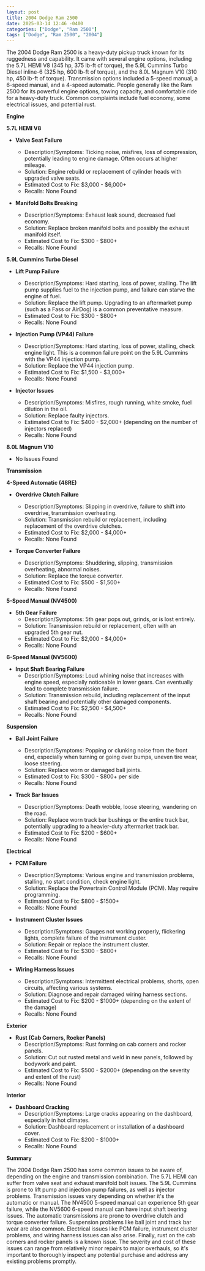 ```yaml
---
layout: post
title: 2004 Dodge Ram 2500
date: 2025-03-14 12:46 -0400
categories: ["Dodge", "Ram 2500"]
tags: ["Dodge", "Ram 2500", "2004"]
---
```

The 2004 Dodge Ram 2500 is a heavy-duty pickup truck known for its ruggedness and capability. It came with several engine options, including the 5.7L HEMI V8 (345 hp, 375 lb-ft of torque), the 5.9L Cummins Turbo Diesel inline-6 (325 hp, 600 lb-ft of torque), and the 8.0L Magnum V10 (310 hp, 450 lb-ft of torque). Transmission options included a 5-speed manual, a 6-speed manual, and a 4-speed automatic. People generally like the Ram 2500 for its powerful engine options, towing capacity, and comfortable ride for a heavy-duty truck. Common complaints include fuel economy, some electrical issues, and potential rust.

**Engine**

**5.7L HEMI V8**

*   **Valve Seat Failure**
    *   Description/Symptoms: Ticking noise, misfires, loss of compression, potentially leading to engine damage. Often occurs at higher mileage.
    *   Solution: Engine rebuild or replacement of cylinder heads with upgraded valve seats.
    *   Estimated Cost to Fix: $3,000 - $6,000+
    *   Recalls: None Found

*   **Manifold Bolts Breaking**
    *   Description/Symptoms: Exhaust leak sound, decreased fuel economy.
    *   Solution: Replace broken manifold bolts and possibly the exhaust manifold itself.
    *   Estimated Cost to Fix: $300 - $800+
    *   Recalls: None Found

**5.9L Cummins Turbo Diesel**

*   **Lift Pump Failure**
    *   Description/Symptoms: Hard starting, loss of power, stalling. The lift pump supplies fuel to the injection pump, and failure can starve the engine of fuel.
    *   Solution: Replace the lift pump. Upgrading to an aftermarket pump (such as a Fass or AirDog) is a common preventative measure.
    *   Estimated Cost to Fix: $300 - $800+
    *   Recalls: None Found

*   **Injection Pump (VP44) Failure**
    *   Description/Symptoms: Hard starting, loss of power, stalling, check engine light. This is a common failure point on the 5.9L Cummins with the VP44 injection pump.
    *   Solution: Replace the VP44 injection pump.
    *   Estimated Cost to Fix: $1,500 - $3,000+
    *   Recalls: None Found

*   **Injector Issues**
    *   Description/Symptoms: Misfires, rough running, white smoke, fuel dilution in the oil.
    *   Solution: Replace faulty injectors.
    *   Estimated Cost to Fix: $400 - $2,000+ (depending on the number of injectors replaced)
    *   Recalls: None Found

**8.0L Magnum V10**

*   No Issues Found

**Transmission**

**4-Speed Automatic (48RE)**

*   **Overdrive Clutch Failure**
    *   Description/Symptoms: Slipping in overdrive, failure to shift into overdrive, transmission overheating.
    *   Solution: Transmission rebuild or replacement, including replacement of the overdrive clutches.
    *   Estimated Cost to Fix: $2,000 - $4,000+
    *   Recalls: None Found

*   **Torque Converter Failure**
    *   Description/Symptoms: Shuddering, slipping, transmission overheating, abnormal noises.
    *   Solution: Replace the torque converter.
    *   Estimated Cost to Fix: $500 - $1,500+
    *   Recalls: None Found

**5-Speed Manual (NV4500)**

*   **5th Gear Failure**
    *   Description/Symptoms: 5th gear pops out, grinds, or is lost entirely.
    *   Solution: Transmission rebuild or replacement, often with an upgraded 5th gear nut.
    *   Estimated Cost to Fix: $2,000 - $4,000+
    *   Recalls: None Found

**6-Speed Manual (NV5600)**

*   **Input Shaft Bearing Failure**
    *   Description/Symptoms: Loud whining noise that increases with engine speed, especially noticeable in lower gears. Can eventually lead to complete transmission failure.
    *   Solution: Transmission rebuild, including replacement of the input shaft bearing and potentially other damaged components.
    *   Estimated Cost to Fix: $2,500 - $4,500+
    *   Recalls: None Found

**Suspension**

*   **Ball Joint Failure**
    *   Description/Symptoms: Popping or clunking noise from the front end, especially when turning or going over bumps, uneven tire wear, loose steering.
    *   Solution: Replace worn or damaged ball joints.
    *   Estimated Cost to Fix: $300 - $800+ per side
    *   Recalls: None Found

*   **Track Bar Issues**
    *   Description/Symptoms: Death wobble, loose steering, wandering on the road.
    *   Solution: Replace worn track bar bushings or the entire track bar, potentially upgrading to a heavier-duty aftermarket track bar.
    *   Estimated Cost to Fix: $200 - $600+
    *   Recalls: None Found

**Electrical**

*   **PCM Failure**
    *   Description/Symptoms: Various engine and transmission problems, stalling, no start condition, check engine light.
    *   Solution: Replace the Powertrain Control Module (PCM). May require programming.
    *   Estimated Cost to Fix: $800 - $1500+
    *   Recalls: None Found

*   **Instrument Cluster Issues**
    *   Description/Symptoms: Gauges not working properly, flickering lights, complete failure of the instrument cluster.
    *   Solution: Repair or replace the instrument cluster.
    *   Estimated Cost to Fix: $300 - $800+
    *   Recalls: None Found

*   **Wiring Harness Issues**
    *   Description/Symptoms: Intermittent electrical problems, shorts, open circuits, affecting various systems.
    *   Solution: Diagnose and repair damaged wiring harness sections.
    *   Estimated Cost to Fix: $200 - $1000+ (depending on the extent of the damage)
    *   Recalls: None Found

**Exterior**

*   **Rust (Cab Corners, Rocker Panels)**
    *   Description/Symptoms: Rust forming on cab corners and rocker panels.
    *   Solution: Cut out rusted metal and weld in new panels, followed by bodywork and paint.
    *   Estimated Cost to Fix: $500 - $2000+ (depending on the severity and extent of the rust)
    *   Recalls: None Found

**Interior**

*   **Dashboard Cracking**
    *   Description/Symptoms: Large cracks appearing on the dashboard, especially in hot climates.
    *   Solution: Dashboard replacement or installation of a dashboard cover.
    *   Estimated Cost to Fix: $200 - $1000+
    *   Recalls: None Found

**Summary**

The 2004 Dodge Ram 2500 has some common issues to be aware of, depending on the engine and transmission combination. The 5.7L HEMI can suffer from valve seat and exhaust manifold bolt issues. The 5.9L Cummins is prone to lift pump and injection pump failures, as well as injector problems. Transmission issues vary depending on whether it's the automatic or manual. The NV4500 5-speed manual can experience 5th gear failure, while the NV5600 6-speed manual can have input shaft bearing issues. The automatic transmissions are prone to overdrive clutch and torque converter failure. Suspension problems like ball joint and track bar wear are also common. Electrical issues like PCM failure, instrument cluster problems, and wiring harness issues can also arise. Finally, rust on the cab corners and rocker panels is a known issue. The severity and cost of these issues can range from relatively minor repairs to major overhauls, so it's important to thoroughly inspect any potential purchase and address any existing problems promptly.

